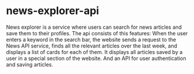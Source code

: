 # news-explorer-api

News explorer is a service where users can search for news articles and save them to their profiles.
The api consists of this features:
When the user enters a keyword in the search bar, the website sends a request to the News API service, finds all the relevant articles over the last week, and displays a list of cards for each of them.
It displays all articles saved by a user in a special section of the website.
And an API for user authentication and saving articles.
